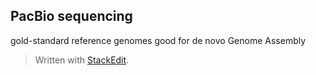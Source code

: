 ## PacBio sequencing
gold-standard reference genomes
good for de novo Genome Assembly

> Written with [StackEdit](https://stackedit.io/).
<!--stackedit_data:
eyJoaXN0b3J5IjpbLTQyNTM5MDkxN119
-->